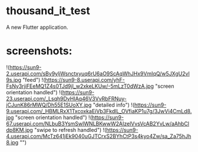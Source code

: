 # thousand_it_test

A new Flutter application.

# screenshots:
!(https://sun9-2.userapi.com/sBy9yljWsnctxyuq6rU6aO9ScAqWhJHx9VmIqQ/w5JXgU2vl9s.jpg "feed")
!(https://sun9-8.userapi.com/yhF-FsNy3rjiFEeMQ1Z4s0TJd9jl_w2xkeLKUw/-5mLzT0dWzA.jpg "screen orientation handled")
!(https://sun9-23.userapi.com/_Lsqh9DvHIAq46V3VvRbFRNuy-jCJunK86rMWQ/Dh55E1SUoXY.jpg "detailed info")
!(https://sun9-9.userapi.com/_HBMLRxX1TxcoxkaEiVb3FkdlL_OVfiaKP1u7g/3JwVi4CmLd8.jpg "screen orientation handled")
!(https://sun9-67.userapi.com/NLbuB3YsmSwIWNLBKwwW2AIzelVvsVcAB2YvLw/aAhbCldp8KM.jpg "swipe to refresh handled")
!(https://sun9-4.userapi.com/McTz641jEk9040uGJTCrxS2BYhCtP3s4kyo4Zw/sa_Za75hJh8.jpg "")
